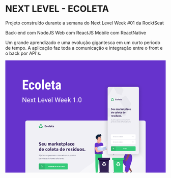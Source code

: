 # NEXT LEVEL - ECOLETA
Projeto construído durante a semana do Next Level Week #01 da RocktSeat

Back-end com NodeJS
Web com ReactJS
Mobile com ReactNative

Um grande aprendizado e uma evolução gigantesca em um curto periodo de tempo.
A aplicação faz toda a comunicação e integração entre o front e o back por API's.

![Cat](https://github.com/thiagokim17/nlw-ecoleta/blob/master/tempsnip.png)

